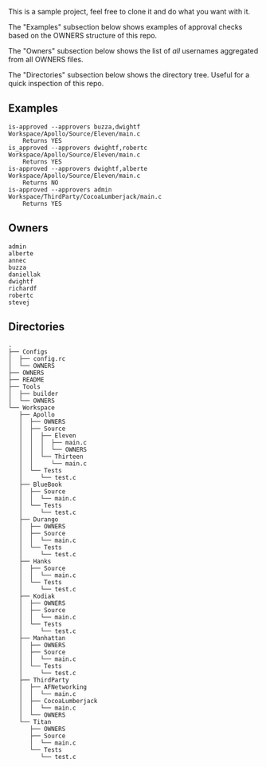 This is a sample project, feel free to clone it and do what you want
with it.

The "Examples" subsection below shows examples of approval checks based
on the OWNERS structure of this repo.

The "Owners" subsection below shows the list of _all_ usernames aggregated
from all OWNERS files.

The "Directories" subsection below shows the directory tree. Useful for a quick
inspection of this repo.


## Examples

```
is-approved --approvers buzza,dwightf Workspace/Apollo/Source/Eleven/main.c
    Returns YES
is_approved --approvers dwightf,robertc Workspace/Apollo/Source/Eleven/main.c
    Returns YES
is-approved --approvers dwightf,alberte Workspace/Apollo/Source/Eleven/main.c
    Returns NO
is-approved --approvers admin Workspace/ThirdParty/CocoaLumberjack/main.c
    Returns YES
```

## Owners

```
admin
alberte
annec
buzza
daniellak
dwightf
richardf
robertc
stevej
```

## Directories

```
.
├── Configs
│  ├── config.rc
│  └── OWNERS
├── OWNERS
├── README
├── Tools
│  ├── builder
│  └── OWNERS
└── Workspace
   ├── Apollo
   │  ├── OWNERS
   │  ├── Source
   │  │  ├── Eleven
   │  │  │  ├── main.c
   │  │  │  └── OWNERS
   │  │  └── Thirteen
   │  │     └── main.c
   │  └── Tests
   │     └── test.c
   ├── BlueBook
   │  ├── Source
   │  │  └── main.c
   │  └── Tests
   │     └── test.c
   ├── Durango
   │  ├── OWNERS
   │  ├── Source
   │  │  └── main.c
   │  └── Tests
   │     └── test.c
   ├── Hanks
   │  ├── Source
   │  │  └── main.c
   │  └── Tests
   │     └── test.c
   ├── Kodiak
   │  ├── OWNERS
   │  ├── Source
   │  │  └── main.c
   │  └── Tests
   │     └── test.c
   ├── Manhattan
   │  ├── OWNERS
   │  ├── Source
   │  │  └── main.c
   │  └── Tests
   │     └── test.c
   ├── ThirdParty
   │  ├── AFNetworking
   │  │  └── main.c
   │  ├── CocoaLumberjack
   │  │  └── main.c
   │  └── OWNERS
   └── Titan
      ├── OWNERS
      ├── Source
      │  └── main.c
      └── Tests
         └── test.c
```
